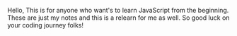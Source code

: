 Hello, This is for anyone who want's to learn JavaScript from the beginning. These are just my notes and this is a relearn for me as well. So good luck on your coding journey folks!
